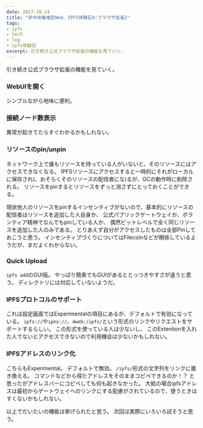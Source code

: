 ```yaml
---
date: 2017-10-24
title: "非中央集権型Web、IPFS体験記4:ブラウザ拡張2"
tags:
- ipfs
- tech
- log
- ipfs体験記
excerpt: 引き続き公式ブラウザ拡張の機能を見ていく。
---
```


引き続き公式ブラウザ拡張の機能を見ていく。

### WebUIを開く

シンプルながら地味に便利。

### 接続ノード数表示

異常が起きてたらすぐわかるかもしれない。

### リソースのpin/unpin

ネットワーク上で誰もリソースを持っている人がいないと、そのリソースにはアクセスできなくなる。
IPFSリソースにアクセスすると一時的にそれがローカルに保存され(、おそらくそのリソースの配信者にな)るが、GCの動作時に削除される。
リソースをpinするとリソースをずっと消さずにとっておくことができる。

現状他人のリソースをpinするインセンティブがないので、基本的にリソースの配信者はリソースを追加した人自身か、
公式パブリックゲートウェイか、ボランティア精神でなんでもpinしている人か、
偶然ビットレベルで全く同じリソースを追加した人のみである。
とりあえず自分がアクセスしたものは全部Pinしておこうと思う。
インセンティブづくりについてはFilecoinなどが関係しているようだが、まだよくわからない。

### Quick Upload

`ipfs add`のGUI版。
やっぱり簡素でもGUIがあるととっつきやすさが違うと思う。
ディレクトリには対応していないようだ。

### IPFSプロトコルのサポート

これは設定画面ではExperimentalの項目にあるが、デフォルトで有効になっている。
`ipfs://`や`ipns://`、`dweb:/ipfs/`という形式のリンクやリクエストをサポートするらしい。
この形式を使っている人は少ないし、
このExtentionを入れた人でないとアクセスできないので利用機会は少ないかもしれない。

### IPFSアドレスのリンク化

こちらもExperimental。
デフォルトで無効。
`/ipfs/`形式の文字列をリンクに置き換える。
コマンドなどから得たアドレスをそのままコピペできるのか！？
と思ったがアドレスバーにコピペしても何も起きなかった。
大抵の場合ipfsアドレスは最初からゲートウェイへのリンクにする配慮がされているので、使うときはすくないかもしれない。

以上でだいたいの機能は挙げられたと思う。
次回は実際にいろいろ試そうと思う。
